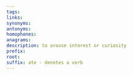 ```yaml
---
tags: 
links: 
synonyms: 
antonyms: 
homophones: 
anagrams: 
description: to arouse interest or curiosity
prefix: 
root: 
suffix: ate - denotes a verb
---
```

